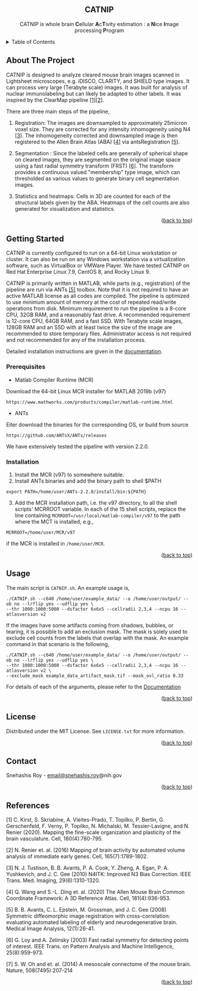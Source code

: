 
<h2 align="center">CATNIP</h2>

  <p align="center">
CATNIP is whole brain <b>C</b>ellular <b>A</b>c<b>T</b>ivity estimation : a <b>N</b>ice <b>I</b>mage processing <b>P</b>rogram
    <br />
    
  </p>
</div>

<a name="readme-top"></a>

<!-- TABLE OF CONTENTS -->
<details>
  <summary>Table of Contents</summary>
  <ol>
    <li>
      <a href="#about-the-project">About The Project</a>      
    </li>
    <li>
      <a href="#getting-started">Getting Started</a>
      <ul>
        <li><a href="#prerequisites">Prerequisites</a></li>
        <li><a href="#installation">Installation</a></li>
      </ul>
    </li>
    <li><a href="#usage">Usage</a></li>
    <li><a href="#license">License</a></li>
    <li><a href="#contact">Contact</a></li>
    <li><a href="#references">References</a></li>
  </ol>
</details>



<!-- ABOUT THE PROJECT -->
## About The Project

CATNIP is designed to analyze cleared mouse brain images scanned in Lightsheet microscopes, e.g. iDISCO, CLARITY, and SHIELD
type images. It can process very large (Terabyte scale) images. It was built for analysis of nuclear
immunolabeling but can likely be adapted to other labels. It was inspired by the ClearMap pipeline [[1]](#1)[[2]](#2).

There are three main steps of the pipeline,

1. Registration: The images are downsampled to approximately 25micron voxel size. They are corrected
for any intensity inhomogeneity using N4 [[3]](#3). The inhomogeneity corrected and downsampled
image is then registered to the Allen Brain Atlas (ABA) [[4]](#4) via antsRegistration [[5]](#5).

2. Segmentation : Since the labeled cells are generally of spherical shape on cleared images,
they are segmented on the original image space using a fast radial symmetry transform
(FRST) [[6]](#6). The transform provides a continuous valued "membership" type image, which
can thresholded as various values to generate binary cell segmentation images.

3. Statistics and heatmaps: Cells in 3D are counted for each of the structural labels given by
the ABA. Heatmaps of the cell counts are also generated for visualization and statistics.

<p align="right">(<a href="#readme-top">back to top</a>)</p>



<!-- GETTING STARTED -->
## Getting Started

CATNIP is currently configured to run on a 64-bit Linux workstation or cluster. It can also
be run on any Windows workstation via a virtualization software, such as VirtualBox or VMWare Player. 
We have tested CATNIP on Red Hat Enterprise Linux 7.9, CentOS 8, and Rocky Linux 9.

CATNIP is primarily written in MATLAB, while parts (e.g., registration) of the pipeline are
run via ANTs [[5]](#5) toolbox. Note that it is not required to have an active MATLAB license as all
codes are compiled. The pipeline is optimized to use minimum amount of memory at the cost of
repeated read/write operations from disk. Minimum requirement to run the pipeline is a 8-core
CPU, 32GB RAM, and a reasonably fast drive. A recommended requirement is 12-core CPU,
64GB RAM, and a fast SSD. With Terabyte scale images, 128GB RAM and an SSD with at least
twice the size of the image are recommended to store temporary files. Administrator access is not
required and not recommended for any of the installation process.

Detailed installation instructions are given in the [documentation](CATNIP_Documentation.pdf).

### Prerequisites

* Matlab Compiler Runtime (MCR) 

Download the 64-bit Linux MCR installer for MATLAB 2019b (v97)
```
https://www.mathworks.com/products/compiler/matlab-runtime.html
```

* ANTs

Eiter download the binaries for the corresponding OS, or build from source
```
https://github.com/ANTsX/ANTs/releases
```
We have extensively tested the pipeline with version 2.2.0.


### Installation

1. Install the MCR (v97) to somewhere suitable.
2. Install ANTs binaries and add the binary path to shell \$PATH
```
export PATH=/home/user/ANTs-2.2.0/install/bin:${PATH}
```
3. Add the MCR installation path, i.e. the v97 directory, to all the shell scripts' MCRROOT variable. 
In each of the 15 shell scripts, replace the line containing ```MCRROOT=/usr/local/matlab-compiler/v97```
to the path where the MCT is installed, e.g.,
```
MCRROOT=/home/user/MCR/v97
```
if the MCR is installed in ```/home/user/MCR```.


<p align="right">(<a href="#readme-top">back to top</a>)</p>



<!-- USAGE EXAMPLES -->
## Usage
The main script is ```CATNIP.sh```. An example usage is,
```
./CATNIP.sh --c640 /home/user/example_data/ --o /home/user/output/ --ob no --lrflip yes --udflip yes \
--thr 1000:1000:5000 --dsfactor 6x6x5 --cellradii 2,3,4 --ncpu 16 --atlasversion v2
```

If the images have some artifacts coming from shadows, bubbles, or tearing, it is possible to add an
exclusion mask. The mask is solely used to exclude cell counts from the labels that overlap with the mask.
An example command in that scenario is the following,
```
./CATNIP.sh --c640 /home/user/example_data/ --o /home/user/output/ --ob no --lrflip yes --udflip yes \
--thr 1000:1000:5000 --dsfactor 6x6x5 --cellradii 2,3,4 --ncpu 16 --atlasversion v2 \
--exclude_mask example_data_artifact_mask.tif --mask_ovl_ratio 0.33
```


For details of each of the arguments, please refer to the [Documentation](CATNIP_documentation.pdf)

<p align="right">(<a href="#readme-top">back to top</a>)</p>



<!-- LICENSE -->
## License

Distributed under the MIT License. See `LICENSE.txt` for more information.

<p align="right">(<a href="#readme-top">back to top</a>)</p>



<!-- CONTACT -->
## Contact

Snehashis Roy - email@snehashis.roy@nih.gov

<p align="right">(<a href="#readme-top">back to top</a>)</p>


<!-- REFERENCE -->
## References
<a id="1">[1]</a> 
C. Kirst, S. Skriabine, A. Vieites-Prado, T. Topilko, P. Bertin, G. Gerschenfeld, F. Verny,
P. Topilko, N. Michalski, M. Tessier-Lavigne, and N. Renier (2020). 
Mapping the fine-scale organization and plasticity of the brain vasculature. 
Cell, 180(4):780-795.

<a id="2">[2]</a> 
N. Renier et. al. (2016)
Mapping of brain activity by automated volume analysis of immediate early genes. 
Cell, 165(7):1789-1802.

<a id="3">[3]</a> 
N. J. Tustison, B. B. Avants, P. A. Cook, Y. Zheng, A. Egan, P. A. Yushkevich, and J. C. Gee (2010)
N4ITK: Improved N3 Bias Correction. 
IEEE Trans. Med. Imaging, 29(6):1310-1320.

<a id="4">[4]</a> 
Q. Wang and S.-L. Ding et. al. (2020)
The Allen Mouse Brain Common Coordinate Framework: A 3D Reference Atlas. 
Cell, 181(4):936-953.

<a id="5">[5]</a> 
B. B. Avants, C. L. Epstein, M. Grossman, and J. C. Gee (2008)
Symmetric diffeomorphic image registration with cross-correlation: evaluating automated labeling of elderly and neurodegenerative brain. 
Medical Image Analysis, 12(1):26-41.

<a id="6">[6]</a> 
G. Loy and A. Zelinsky (2003)
Fast radial symmetry for detecting points of interest.
IEEE Trans. on Pattern Analysis and Machine Intelligence, 25(8):959-973.

<a id="7">[7]</a> 
S. W. Oh and et. al.  (2014)
A mesoscale connectome of the mouse brain. 
Nature, 508(7495):207-214




<p align="right">(<a href="#readme-top">back to top</a>)</p>
